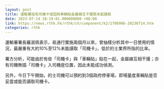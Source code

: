 ```yaml
---
layout: post
title: 運輸署指有司機卡或因與車輛貼金屬線互干擾致未能讀取
date: 2023-07-14 18:19:01.000000000 +08:00
link: https://news.rthk.hk/rthk/ch/component/k2/1708906-20230714.htm
categories: rthk
---
```


運輸署署長羅淑佩表示，易通行實施兩個月以來，曾抽樣分析其中一日使用的情況，最嚴重有大約10%至12%未能讀取「司機卡」，低於的士業界所指的比率。

署方分析，可能由於有些「司機卡」與「車輛貼」貼在一起，金屬線互相干擾；亦有司機無插「司機卡」入司機座位置，因此未能成功偵測。 

另外，今日下午開始，的士司機可以預約到3個政府停車場，即場量度車輛貼是否妥當或能否讀取司機卡。
